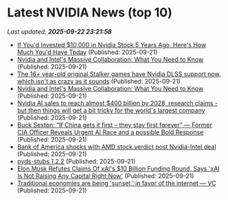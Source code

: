 # Latest NVIDIA News (top 10)
_Last updated: **2025-09-22 23:21:58**_

- [If You'd Invested $10,000 in Nvidia Stock 5 Years Ago, Here's How Much You'd Have Today](https://biztoc.com/x/acb73385413ae38a) (Published: 2025-09-21)
- [Nvidia and Intel's Massive Collaboration: What You Need to Know](https://biztoc.com/x/ccac72bbdcc52fdc) (Published: 2025-09-21)
- [The 16+ year-old original Stalker games have Nvidia DLSS support now, which isn't as crazy as it sounds](https://www.pcgamer.com/games/fps/the-16-year-old-original-stalker-games-have-nvidia-dlss-support-now-which-isnt-as-crazy-as-it-sounds/) (Published: 2025-09-21)
- [Nvidia and Intel's Massive Collaboration: What You Need to Know](https://consent.yahoo.com/v2/collectConsent?sessionId=1_cc-session_8033b3a1-5d53-48ef-aefb-33c7968a86e8) (Published: 2025-09-21)
- [Nvidia AI sales to reach almost $400 billion by 2028, research claims - but then things will get a bit tricky for the world's largest company](https://www.techradar.com/pro/nvidia-ai-sales-to-reach-almost-usd400-billion-by-2028-claims-research-and-then-things-will-get-a-bit-tricky-for-the-worlds-largest-company) (Published: 2025-09-21)
- [Buck Sexton: “If China gets it first – they stay first forever” — Former CIA Officer Reveals Urgent AI Race and a possible Bold Response](https://www.globenewswire.com/news-release/2025/09/21/3153603/0/en/Buck-Sexton-If-China-gets-it-first-they-stay-first-forever-Former-CIA-Officer-Reveals-Urgent-AI-Race-and-a-possible-Bold-Response.html) (Published: 2025-09-21)
- [Bank of America shocks with AMD stock verdict post Nvidia-Intel deal](https://biztoc.com/x/56d06336d5080b5a) (Published: 2025-09-21)
- [pyds-stubs 1.2.2](https://pypi.org/project/pyds-stubs/1.2.2/) (Published: 2025-09-21)
- [Elon Musk Refutes Claims Of xAI's $10 Billion Funding Round, Says 'xAI Is Not Raising Any Capital Right Now'](https://www.benzinga.com/markets/tech/25/09/47779757/elon-musk-refutes-claims-of-xais-10-billion-funding-round-says-xai-is-not-raising-any-capital-right-now) (Published: 2025-09-21)
- [Traditional economies are being 'sunset,' in favor of the internet — VC](https://cointelegraph.com/news/traditional-economies-sunset-favor-internet) (Published: 2025-09-21)
